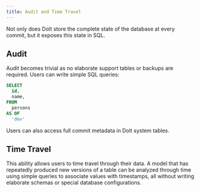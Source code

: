 ```yaml
---
title: Audit and Time Travel
---
```


Not only does Dolt store the complete state of the database at every commit, but it exposes this state in SQL.

## Audit
Audit becomes trivial as no elaborate support tables or backups are required. Users can write simple SQL queries:
```sql
SELECT
  id,
  name,
FROM
  persons
AS OF
  'dev'
```

Users can also access full commit metadata in Dolt system tables.

## Time Travel
This ability allows users to time travel through their data. A model that has repeatedly produced new versions of a table can be analyzed through time using simple queries to associate values with timestamps, all without writing elaborate schemas or special database configurations.
